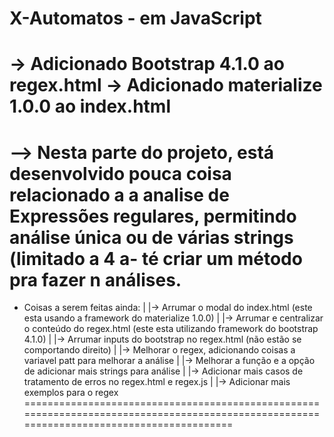 X-Automatos - em JavaScript
==========================================================================================================================================
  -> Adicionado Bootstrap 4.1.0 ao regex.html
  -> Adicionado materialize 1.0.0 ao index.html
==========================================================================================================================================
  --> Nesta parte do projeto, está desenvolvido pouca coisa relacionado a a analise de
  Expressões regulares, permitindo análise única ou de várias strings (limitado a 4 a-
  té criar um método pra fazer n análises.
==========================================================================================================================================
- Coisas a serem feitas ainda:
   |
   |-> Arrumar o modal do index.html (este esta usando a framework do materialize 1.0.0)
   |
   |-> Arrumar e centralizar o conteúdo do regex.html (este esta utilizando framework do bootstrap 4.1.0)
   |
   |-> Arrumar inputs do bootstrap no regex.html (não estão se comportando direito)
   |
   |-> Melhorar o regex, adicionando coisas a variavel patt para melhorar a análise
   |
   |-> Melhorar a função e a opção de adicionar mais strings para análise
   |
   |-> Adicionar mais casos de tratamento de erros no regex.html e regex.js
   |
   |-> Adicionar mais exemplos para o regex
==========================================================================================================================================

